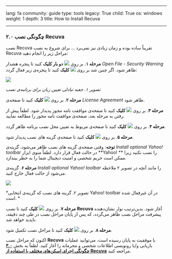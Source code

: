 

---

lang: fa
community: guide
type: tools
legacy: True
child: True
os: windows
weight: 1
depth: 3
title: How to Install Recuva

---

### ۲.۰ چگونگی نصب Recuva ###

نصب Recuva تقریباً ساده بوده و زمان زیادی نیز نمی‌برد ... برای شروع به نصب Recuva مراحل زیر را انجام دهید:

**مرحله ۱**. بر روی ![](/sbox/screen/recuva-en/13.png) **دو بار کلیک** کنید تا پنجره هشدار *Open File - Security Warning* ظاهر شود. اگر چنین شد بر روی ![](/sbox/screen/recuva-en/02.png) **کلیک** کنید تا پنجره‌ی زیر فعال گردد:

![](/sbox/screen/recuva-en/03.png)

*تصویر ۱. جعبه تبادلی تعیین زبان برای برنامه‌ی نصب*

**مرحله ۲**. بر روی ![](/sbox/screen/recuva-en/04.png) **کلیک** کنید تا صفحه‌ی *License Agreement* ظاهر شود.

**مرحله ۳**. بر روی ![](/sbox/screen/recuva-en/06.png) **کلیک** کنید تا صفحه‌ی موافقت نامه مجوز پدیدار شود. لطفاً پیش از رفتن به مرحله بعد، صفحه‌ی موافقت نامه مجوز را مطالعه نمایید. 

**مرحله ۴**. بر روی ![](/sbox/screen/recuva-en/07.png) **کلیک** کنید تا صفحه‌ی مربوط به تعیین محل نصب برنامه ظاهر گردد. 

**مرحله ۵**. بر روی ![](/sbox/screen/recuva-en/06.png) **کلیک** کنید تا صفحه‌ی گزینه های نصب پدیدار شود.

**توجه**: وقتی صفحه‌ی گزینه های نصب ظاهر می‌شود، گزینه‌ی *Install optional Yahoo! toolbar* در حالت فعال قرار دارد. لطفاً منوی ابزار **Yahoo! ** را نصب نکنید زیرا ممکن است حریم شخصی و امنیت دیجیتال شما را به خطر بیندازد.

**مرحله ۶**. گزینه‌ی *Install optional Yahoo! toolbar* را مانند آنچه در تصویر ۲ ملاحظه می‌شود از حالت فعال خارج کنید.

![](/sbox/screen/recuva-en/09.png)

*تصویر ۲. گزینه های نصب که گزینه‌ی انتخابی Yahoo! toolbar در آن غیرفعال شده است. * 

**مرحله ۷**. بر روی ![](/sbox/screen/recuva-en/10.png) **کلیک** کنید تا نصب **Recuva** آغاز شود. بدین‌ترتیب نوار نشان‌دهنده پیشرفت مراحل نصب ظاهر می‌گردد، که پس از پایان مراحل نصب در طی چند دقیقه، ناپدید خواهد شد.

**مرحله ۸**. بر روی ![](/sbox/screen/recuva-en/12.png) **کلیک** کنید تا مراحل نصب تکمیل شود.

اکنون که مراحل نصب **Recuva** با موفقیت به پایان رسیده است، می‌توانید عملیات بازیابی و/یا رونویسی اطلاعات شخصی و محرمانه را آغاز کنید. لطفاً به بخش [**۳.۰ چگونگی اجرای اسکن‌های مختلف با استفاده از Recuva**](/fr/recuva_scan) مراجعه کنید.


